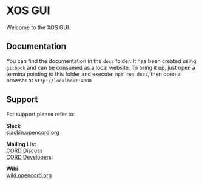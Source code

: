 # XOS GUI

Welcome to the XOS GUI.

## Documentation
You can find the documentation in the `docs` folder. It has been created using `gitbook` and can be consumed as a local website.
To bring it up, just open a termina pointing to this folder and execute: `npm run docs`, then open a browser at `http://localhost:4000`

## Support

For support please refer to:

**Slack**<br/>
[slackin.opencord.org](https://slackin.opencord.org/)

**Mailing List**<br/>
[CORD Discuss](https://groups.google.com/a/opencord.org/forum/#!forum/cord-discuss)<br/>
[CORD Developers](https://groups.google.com/a/opencord.org/forum/#!forum/cord-dev)

**Wiki**<br/>
[wiki.opencord.org](https://wiki.opencord.org/)


